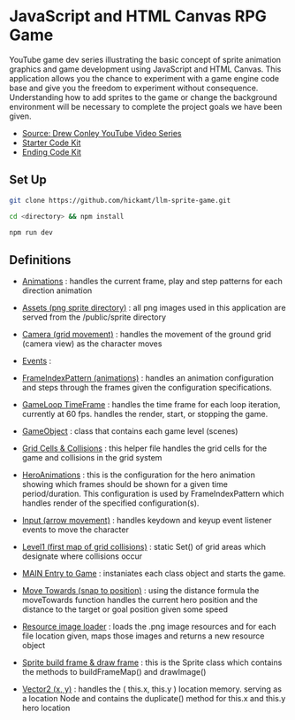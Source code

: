 # JavaScript and HTML Canvas RPG Game

YouTube game dev series illustrating the basic concept of sprite animation graphics and game development using JavaScript and HTML Canvas. This application allows you the chance to experiment with a game engine code base and give you the freedom to experiment without consequence. Understanding how to add sprites to the game or change the background environment will be necessary to complete the project goals we have been given.

- [Source: Drew Conley YouTube Video Series](https://youtu.be/HmxNrlPx8iY?si=P5gg2cC5Q2MKIi0N)
- [Starter Code Kit](https://drive.google.com/file/d/1BLEVGyI5AmMtgz9SG2bI0J3zYi3QjyFh/view?pli=1)
- [Ending Code Kit](https://drive.google.com/file/d/1Lqkuc92ydqC6WIYAgq4YTU4K27w-1JIv/view)

## Set Up

```bash
git clone https://github.com/hickamt/llm-sprite-game.git
```

```bash
cd <directory> && npm install
```

```bash
npm run dev
```

## Definitions

- [Animations](./src/Animations.js) : handles the current frame, play and step patterns for each direction animation

- [Assets (png sprite directory)](./public/sprites/) : all png images used in this application are served from the /public/sprite directory

- [Camera (grid movement)](./src/Camera.js) : handles the movement of the ground grid (camera view) as the character moves

- [Events](./src/Events.js) :

- [FrameIndexPattern (animations)](./src/FrameIndexPattern.js) : handles an animation configuration and steps through the frames given the configuration specifications.

- [GameLoop TimeFrame](./src/GameLoop.js) : handles the time frame for each loop iteration, currently at 60 fps. handles the render, start, or stopping the game.

- [GameObject](./src/GameObject.js) : class that contains each game level (scenes)

- [Grid Cells & Collisions](./src/helpers/grid.js) : this helper file handles the grid cells for the game and collisions in the grid system

- [HeroAnimations](./src/objects/Hero/heroAnimations.js) : this is the configuration for the hero animation showing which frames should be shown for a given time period/duration. This configuration is used by FrameIndexPattern which handles render of the specified configuration(s).

- [Input (arrow movement)](./src/Input.js) : handles keydown and keyup event listener events to move the character

- [Level1 (first map of grid collisions)](./src/levels/level1.js) : static Set() of grid areas which designate where collisions occur

- [MAIN Entry to Game](./main.js) : instaniates each class object and starts the game.

- [Move Towards (snap to position)](./src/helpers/moveTowards.js) : using the distance formula the moveTowards function handles the current hero position and the distance to the target or goal position given some speed

- [Resource image loader](./src/Resource.js) : loads the .png image resources and for each file location given, maps those images and returns a new resource object

- [Sprite build frame & draw frame](./src/Sprite.js) : this is the Sprite class which contains the methods to buildFrameMap() and drawImage()

- [Vector2 (x, y)](./src/Vector2.js) : handles the ( this.x, this.y ) location memory. serving as a location Node and contains the duplicate() method for this.x and this.y hero location
